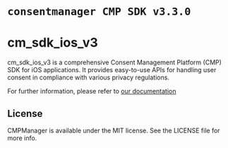 # ``consentmanager CMP SDK v3.3.0``

# cm_sdk_ios_v3

cm_sdk_ios_v3 is a comprehensive Consent Management Platform (CMP) SDK for iOS applications. It provides easy-to-use APIs for handling user consent in compliance with various privacy regulations.

For further information, please refer to [our documentation](https://help.consentmanager.net/books/cmp/page/integrating-the-sdk-v3-into-your-mobile-app)
## License

CMPManager is available under the MIT license. See the LICENSE file for more info.
